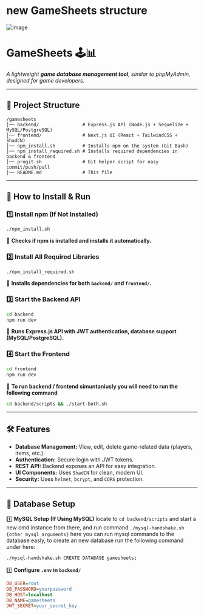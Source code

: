 
# new GameSheets structure

![image](https://github.com/user-attachments/assets/07f23b18-509c-4efd-bdbd-493421a83cfc)

# **GameSheets** 🕹️📊  
_A lightweight **game database management tool**, similar to phpMyAdmin, designed for game developers._  

---

## **📂 Project Structure**  
```
/gamesheets
│── backend/                # Express.js API (Node.js + Sequelize + MySQL/PostgreSQL)
│── frontend/               # Next.js UI (React + TailwindCSS + ShadCN)
│── npm_install.sh          # Installs npm on the system (Git Bash)
│── npm_install_required.sh # Installs required dependencies in backend & frontend
│── progit.sh               # Git helper script for easy commit/push/pull
│── README.md               # This file
```

---

## **🚀 How to Install & Run**  

### **1️⃣ Install npm (If Not Installed)**
```sh
./npm_install.sh
```
📌 **Checks if npm is installed and installs it automatically.**  

### **2️⃣ Install All Required Libraries**
```sh
./npm_install_required.sh
```
📌 **Installs dependencies for both `backend/` and `frontend/`.**  

### **3️⃣ Start the Backend API**
```sh
cd backend
npm run dev
```
📌 **Runs Express.js API with JWT authentication, database support (MySQL/PostgreSQL).**  

### **4️⃣ Start the Frontend**
```sh
cd frontend
npm run dev
```
📌 **To run backend / frontend simuntaniusly you will need to run the following command**  

```sh
cd backend/scripts && ./start-both.sh
```
---

## **🛠️ Features**
- **Database Management:** View, edit, delete game-related data (players, items, etc.).
- **Authentication:** Secure login with JWT tokens.
- **REST API:** Backend exposes an API for easy integration.
- **UI Components:** Uses `ShadCN` for clean, modern UI.
- **Security:** Uses `helmet`, `bcrypt`, and `CORS` protection.

---

## **💾 Database Setup**
1️⃣ **MySQL Setup (If Using MySQL)**
locate to ``` cd backend/scripts ``` and start a new cmd instance from there, and run command ``` ./mysql-handshake.sh {other_mysql_arguments} ``` here you can run mysql commands to the database easly, to create an new database run the following command under here:
```sh
./mysql-handshake.sh CREATE DATABASE gamesheets;
```
3️⃣ **Configure `.env` in `backend/`**
```ini
DB_USER=root
DB_PASSWORD=yourpassword
DB_HOST=localhost
DB_NAME=gamesheets
JWT_SECRET=your_secret_key
```
